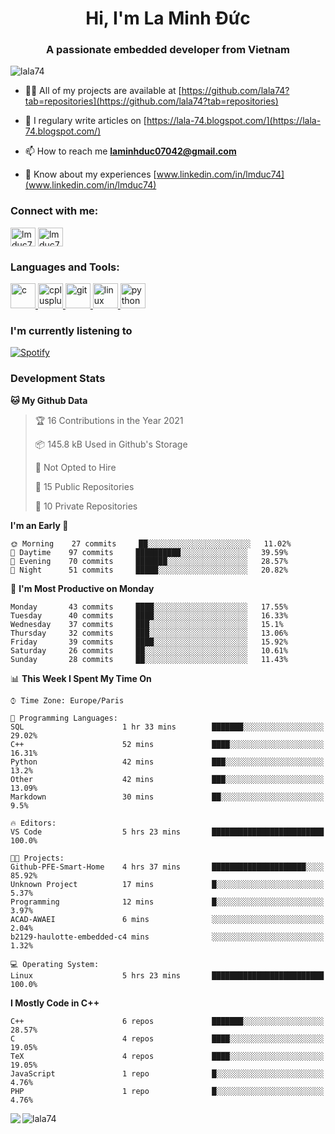 <h1 align="center">Hi, I'm La Minh Đức</h1>
<h3 align="center">A passionate embedded developer from Vietnam</h3>

<p align="left"> <img src="https://komarev.com/ghpvc/?username=lala74&label=Profile%20views&color=0e75b6&style=flat"
                alt="lala74" /> </p>

- 👨‍💻 All of my projects are available at
[https://github.com/lala74?tab=repositories](https://github.com/lala74?tab=repositories)

- 📝 I regulary write articles on [https://lala-74.blogspot.com/](https://lala-74.blogspot.com/)

- 📫 How to reach me **laminhduc07042@gmail.com**

- 📄 Know about my experiences [www.linkedin.com/in/lmduc74](www.linkedin.com/in/lmduc74)

### Connect with me:
<p align="left">
        <a href="https://linkedin.com/in/lmduc74" target="blank"><img align="center"
                        src="https://cdn.jsdelivr.net/npm/simple-icons@3.0.1/icons/linkedin.svg" alt="lmduc74"
                        height="30" width="40" /></a>
        <a href="https://fb.com/lmduc74" target="blank"><img align="center"
                        src="https://cdn.jsdelivr.net/npm/simple-icons@3.0.1/icons/facebook.svg" alt="lmduc74"
                        height="30" width="40" /></a>
</p>

### Languages and Tools:
<p align="left"> <a href="https://www.cprogramming.com/" target="_blank"> <img
                        src="https://devicons.github.io/devicon/devicon.git/icons/c/c-original.svg" alt="c" width="40"
                        height="40" /> </a> <a href="https://www.w3schools.com/cpp/" target="_blank"> <img
                        src="https://devicons.github.io/devicon/devicon.git/icons/cplusplus/cplusplus-original.svg"
                        alt="cplusplus" width="40" height="40" /> </a> <a href="https://git-scm.com/" target="_blank">
                <img src="https://www.vectorlogo.zone/logos/git-scm/git-scm-icon.svg" alt="git" width="40"
                        height="40" /> </a> <a href="https://www.linux.org/" target="_blank"> <img
                        src="https://devicons.github.io/devicon/devicon.git/icons/linux/linux-original.svg" alt="linux"
                        width="40" height="40" /> </a> <a href="https://www.python.org" target="_blank"> <img
                        src="https://devicons.github.io/devicon/devicon.git/icons/python/python-original.svg"
                        alt="python" width="40" height="40" /> </a> </p>

### I'm currently listening to
[![Spotify](https://spotify-playing-git-master.lala74.vercel.app/api/spotify)](https://open.spotify.com/user/nrjaez36fdyqfexa07wju067g)


### Development Stats
<!--START_SECTION:waka-->
**🐱 My Github Data** 

> 🏆 16 Contributions in the Year 2021
 > 
> 📦 145.8 kB Used in Github's Storage 
 > 
> 🚫 Not Opted to Hire
 > 
> 📜 15 Public Repositories 
 > 
> 🔑 10 Private Repositories  
 > 
**I'm an Early 🐤** 

```text
🌞 Morning    27 commits     ██░░░░░░░░░░░░░░░░░░░░░░░   11.02% 
🌆 Daytime    97 commits     ██████████░░░░░░░░░░░░░░░   39.59% 
🌃 Evening    70 commits     ███████░░░░░░░░░░░░░░░░░░   28.57% 
🌙 Night      51 commits     █████░░░░░░░░░░░░░░░░░░░░   20.82%

```
📅 **I'm Most Productive on Monday** 

```text
Monday       43 commits     ████░░░░░░░░░░░░░░░░░░░░░   17.55% 
Tuesday      40 commits     ████░░░░░░░░░░░░░░░░░░░░░   16.33% 
Wednesday    37 commits     ███░░░░░░░░░░░░░░░░░░░░░░   15.1% 
Thursday     32 commits     ███░░░░░░░░░░░░░░░░░░░░░░   13.06% 
Friday       39 commits     ████░░░░░░░░░░░░░░░░░░░░░   15.92% 
Saturday     26 commits     ██░░░░░░░░░░░░░░░░░░░░░░░   10.61% 
Sunday       28 commits     ██░░░░░░░░░░░░░░░░░░░░░░░   11.43%

```


📊 **This Week I Spent My Time On** 

```text
⌚︎ Time Zone: Europe/Paris

💬 Programming Languages: 
SQL                      1 hr 33 mins        ███████░░░░░░░░░░░░░░░░░░   29.02% 
C++                      52 mins             ████░░░░░░░░░░░░░░░░░░░░░   16.31% 
Python                   42 mins             ███░░░░░░░░░░░░░░░░░░░░░░   13.2% 
Other                    42 mins             ███░░░░░░░░░░░░░░░░░░░░░░   13.09% 
Markdown                 30 mins             ██░░░░░░░░░░░░░░░░░░░░░░░   9.5%

🔥 Editors: 
VS Code                  5 hrs 23 mins       █████████████████████████   100.0%

🐱‍💻 Projects: 
Github-PFE-Smart-Home    4 hrs 37 mins       █████████████████████░░░░   85.92% 
Unknown Project          17 mins             █░░░░░░░░░░░░░░░░░░░░░░░░   5.37% 
Programming              12 mins             █░░░░░░░░░░░░░░░░░░░░░░░░   3.97% 
ACAD-AWAEI               6 mins              ░░░░░░░░░░░░░░░░░░░░░░░░░   2.04% 
b2129-haulotte-embedded-c4 mins              ░░░░░░░░░░░░░░░░░░░░░░░░░   1.32%

💻 Operating System: 
Linux                    5 hrs 23 mins       █████████████████████████   100.0%

```

**I Mostly Code in C++** 

```text
C++                      6 repos             ███████░░░░░░░░░░░░░░░░░░   28.57% 
C                        4 repos             ████░░░░░░░░░░░░░░░░░░░░░   19.05% 
TeX                      4 repos             ████░░░░░░░░░░░░░░░░░░░░░   19.05% 
JavaScript               1 repo              █░░░░░░░░░░░░░░░░░░░░░░░░   4.76% 
PHP                      1 repo              █░░░░░░░░░░░░░░░░░░░░░░░░   4.76%

```



<!--END_SECTION:waka-->


<img align="left" src="https://github-readme-stats-chi-rust.vercel.app/api?username=lala74&show_icons=true&hide_border=true" /> 

<img align="left"
src="https://github-readme-stats.vercel.app/api/top-langs?username=lala74&show_icons=true&locale=en&layout=compact&hide_border=true" alt="lala74" />  
